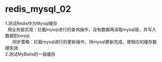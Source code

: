 # redis_mysql_02
1.测试Redis作为Mysql缓存<br>
&nbsp;&nbsp;用业务层实现：拦截mysql进行的查询操作，没有数据再读取mysql层，并写入数据到nosql;<br>     
&nbsp;&nbsp;同步策略：拦截mysql进行的更新操作，待mysql更新完成，使相应的缓存数据失效.<br>
2.测试MyBatis的一级缓存<br>
